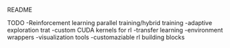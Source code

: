 README

TODO
-Reinforcement learning parallel training/hybrid training 
-adaptive exploration trat
-custom CUDA kernels for rl
-transfer learning
-environment wrappers
-visualization tools 
-customaziable rl building blocks
